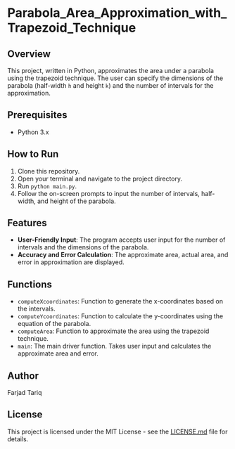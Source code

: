 # Parabola_Area_Approximation_with_Trapezoid_Technique

## Overview

This project, written in Python, approximates the area under a parabola using the trapezoid technique. The user can specify the dimensions of the parabola (half-width `h` and height `k`) and the number of intervals for the approximation.

## Prerequisites
- Python 3.x

## How to Run
1. Clone this repository.
2. Open your terminal and navigate to the project directory.
3. Run `python main.py`.
4. Follow the on-screen prompts to input the number of intervals, half-width, and height of the parabola.

## Features
- **User-Friendly Input**: The program accepts user input for the number of intervals and the dimensions of the parabola.
- **Accuracy and Error Calculation**: The approximate area, actual area, and error in approximation are displayed.

## Functions
- `computeXcoordinates`: Function to generate the x-coordinates based on the intervals.
- `computeYcoordinates`: Function to calculate the y-coordinates using the equation of the parabola.
- `computeArea`: Function to approximate the area using the trapezoid technique.
- `main`: The main driver function. Takes user input and calculates the approximate area and error.

## Author
Farjad Tariq

## License
This project is licensed under the MIT License - see the [LICENSE.md](LICENSE) file for details.
